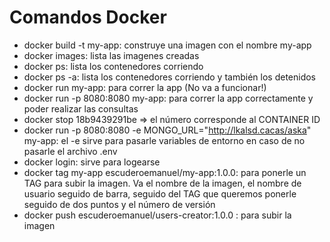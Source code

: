 # Comandos Docker

- docker build -t my-app: construye una imagen con el nombre my-app
- docker images: lista las imagenes creadas
- docker ps: lista los contenedores corriendo
- docker ps -a: lista los contenedores corriendo y también los detenidos
- docker run my-app: para correr la app (No va a funcionar!)
- docker run -p 8080:8080 my-app: para correr la app correctamente y poder realizar las consultas
- docker stop 18b9439291be => el número corresponde al CONTAINER ID
- docker run -p 8080:8080 -e MONGO_URL="http://lkalsd.cacas/aska" my-app: el -e sirve para pasarle variables de entorno en caso de no pasarle el archivo .env
- docker login: sirve para logearse
- docker tag my-app escuderoemanuel/my-app:1.0.0: para ponerle un TAG para subir la imagen. Va el nombre de la imagen, el nombre de usuario seguido de barra, seguido del TAG que queremos ponerle seguido de dos puntos y el número de versión
- docker push escuderoemanuel/users-creator:1.0.0 : para subir la imagen